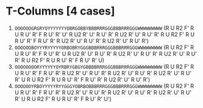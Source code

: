 # T-Columns [4 cases]

1. `OOOOOOGRGRYOYYYYYYYOBRGOBBYBBBRRRGGGBBBRRRGGGWWWWWWWWW` (R U R2 F' R U R U' R' F R U' R' U' R U2 R' U' R U' R' R U2 R' U' R U' R' R U R2 F' R U R U' R' F R U' R' R U2 R' U' R U' R' R U2 R' U' R U' R')
1. `OOOOOOBOYYYRYYYYYORBOBRYGGGBBBRRRGGGBBBRRRGGGWWWWWWWWW` (R U R2 F' R U R U' R' F R U' R' U R U2 R' U' R U' R' R U2 R' U' R U' R' R U2 R' U' R U' R' R U R2 F' R U R U' R' F R U' R' U)
1. `OOOOOOOORYYYYYYOYRBRYGBGYGBBBBRRRGGGBBBRRRGGGWWWWWWWWW` (R U R2 F' R U R U' R' F R U' R' R U2 R' U' R U' R' R U2 R' U' R U' R' R U2 R' U' R U' R' U R U R2 F' R U R U' R' F R U' R' R U2 R' U' R U' R')
1. `OOOOOOYRBOYYYYYRYYGGGYOBRBOBBBRRRGGGBBBRRRGGGWWWWWWWWW` (R U R2 F' R U R U' R' F R U' R' R U2 R' U' R U' R' R U2 R' U' R U' R' R U2 R' U' R U' R' U R U R2 F' R U R U' R' F R U' R' U')
